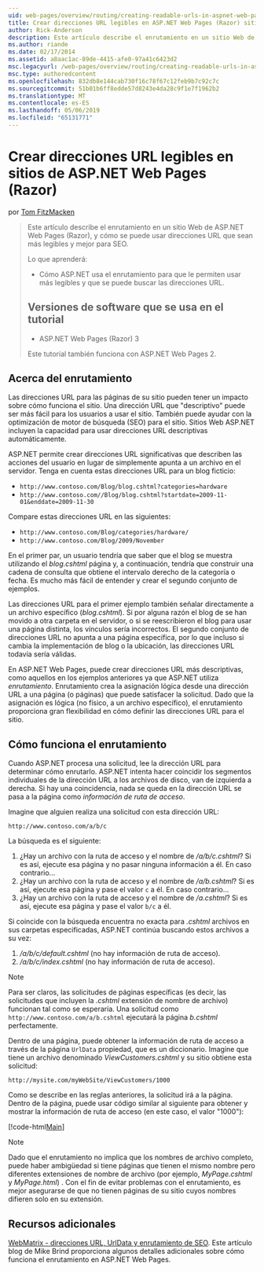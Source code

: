 ```yaml
---
uid: web-pages/overview/routing/creating-readable-urls-in-aspnet-web-pages-sites
title: Crear direcciones URL legibles en ASP.NET Web Pages (Razor) sitios | Microsoft Docs
author: Rick-Anderson
description: Este artículo describe el enrutamiento en un sitio Web de ASP.NET Web Pages (Razor), y cómo se puede usar direcciones URL que sean más legibles y mejor para SEO. Deberá...
ms.author: riande
ms.date: 02/17/2014
ms.assetid: a8aac1ac-89de-4415-afe0-97a41c6423d2
msc.legacyurl: /web-pages/overview/routing/creating-readable-urls-in-aspnet-web-pages-sites
msc.type: authoredcontent
ms.openlocfilehash: 832db8e144cab730f16c78f67c12feb9b7c92c7c
ms.sourcegitcommit: 51b01b6ff8edde57d8243e4da28c9f1e7f1962b2
ms.translationtype: MT
ms.contentlocale: es-ES
ms.lasthandoff: 05/06/2019
ms.locfileid: "65131771"
---
```

# <a name="creating-readable-urls-in-aspnet-web-pages-razor-sites"></a>Crear direcciones URL legibles en sitios de ASP.NET Web Pages (Razor)

por [Tom FitzMacken](https://github.com/tfitzmac)

> Este artículo describe el enrutamiento en un sitio Web de ASP.NET Web Pages (Razor), y cómo se puede usar direcciones URL que sean más legibles y mejor para SEO.
> 
> Lo que aprenderá:
> 
> - Cómo ASP.NET usa el enrutamiento para que le permiten usar más legibles y que se puede buscar las direcciones URL.
>   
> 
> ## <a name="software-versions-used-in-the-tutorial"></a>Versiones de software que se usa en el tutorial
> 
> 
> - ASP.NET Web Pages (Razor) 3
>   
> 
> Este tutorial también funciona con ASP.NET Web Pages 2.

## <a name="about-routing"></a>Acerca del enrutamiento

Las direcciones URL para las páginas de su sitio pueden tener un impacto sobre cómo funciona el sitio. Una dirección URL que &quot;descriptivo&quot; puede ser más fácil para los usuarios a usar el sitio. También puede ayudar con la optimización de motor de búsqueda (SEO) para el sitio. Sitios Web ASP.NET incluyen la capacidad para usar direcciones URL descriptivas automáticamente.

ASP.NET permite crear direcciones URL significativas que describen las acciones del usuario en lugar de simplemente apunta a un archivo en el servidor. Tenga en cuenta estas direcciones URL para un blog ficticio:

- `http://www.contoso.com/Blog/blog.cshtml?categories=hardware`
- `http://www.contoso.com//Blog/blog.cshtml?startdate=2009-11-01&enddate=2009-11-30`

Compare estas direcciones URL en las siguientes:

- `http://www.contoso.com/Blog/categories/hardware/`
- `http://www.contoso.com/Blog/2009/November`

En el primer par, un usuario tendría que saber que el blog se muestra utilizando el *blog.cshtml* página y, a continuación, tendría que construir una cadena de consulta que obtiene el intervalo derecho de la categoría o fecha. Es mucho más fácil de entender y crear el segundo conjunto de ejemplos.

Las direcciones URL para el primer ejemplo también señalar directamente a un archivo específico (*blog.cshtml*). Si por alguna razón el blog de se han movido a otra carpeta en el servidor, o si se reescribieron el blog para usar una página distinta, los vínculos sería incorrectos. El segundo conjunto de direcciones URL no apunta a una página específica, por lo que incluso si cambia la implementación de blog o la ubicación, las direcciones URL todavía sería válidas.

En ASP.NET Web Pages, puede crear direcciones URL más descriptivas, como aquellos en los ejemplos anteriores ya que ASP.NET utiliza *enrutamiento*. Enrutamiento crea la asignación lógica desde una dirección URL a una página (o páginas) que puede satisfacer la solicitud. Dado que la asignación es lógica (no físico, a un archivo específico), el enrutamiento proporciona gran flexibilidad en cómo definir las direcciones URL para el sitio.

## <a name="how-routing-works"></a>Cómo funciona el enrutamiento

Cuando ASP.NET procesa una solicitud, lee la dirección URL para determinar cómo enrutarlo. ASP.NET intenta hacer coincidir los segmentos individuales de la dirección URL a los archivos de disco, van de izquierda a derecha. Si hay una coincidencia, nada se queda en la dirección URL se pasa a la página como *información de ruta de acceso*.

Imagine que alguien realiza una solicitud con esta dirección URL:

`http://www.contoso.com/a/b/c`

La búsqueda es el siguiente:

1. ¿Hay un archivo con la ruta de acceso y el nombre de */a/b/c.cshtml*? Si es así, ejecute esa página y no pasar ninguna información a él. En caso contrario...
2. ¿Hay un archivo con la ruta de acceso y el nombre de */a/b.cshtml*? Si es así, ejecute esa página y pase el valor `c` a él. En caso contrario...
3. ¿Hay un archivo con la ruta de acceso y el nombre de */a.cshtml*? Si es así, ejecute esa página y pase el valor `b/c` a él.

Si coincide con la búsqueda encuentra no exacta para *.cshtml* archivos en sus carpetas especificadas, ASP.NET continúa buscando estos archivos a su vez:

1. */a/b/c/default.cshtml* (no hay información de ruta de acceso).
2. */a/b/c/index.cshtml* (no hay información de ruta de acceso).

> [!NOTE]
> Para ser claros, las solicitudes de páginas específicas (es decir, las solicitudes que incluyen la *.cshtml* extensión de nombre de archivo) funcionan tal como se esperaría. Una solicitud como `http://www.contoso.com/a/b.cshtml` ejecutará la página *b.cshtml* perfectamente.

Dentro de una página, puede obtener la información de ruta de acceso a través de la página `UrlData` propiedad, que es un diccionario. Imagine que tiene un archivo denominado *ViewCustomers.cshtml* y su sitio obtiene esta solicitud:

`http://mysite.com/myWebSite/ViewCustomers/1000`

Como se describe en las reglas anteriores, la solicitud irá a la página. Dentro de la página, puede usar código similar al siguiente para obtener y mostrar la información de ruta de acceso (en este caso, el valor &quot;1000&quot;):

[!code-html[Main](creating-readable-urls-in-aspnet-web-pages-sites/samples/sample1.html)]

> [!NOTE]
> Dado que el enrutamiento no implica que los nombres de archivo completo, puede haber ambigüedad si tiene páginas que tienen el mismo nombre pero diferentes extensiones de nombre de archivo (por ejemplo, *MyPage.cshtml* y *MyPage.html*) . Con el fin de evitar problemas con el enrutamiento, es mejor asegurarse de que no tienen páginas de su sitio cuyos nombres difieren solo en su extensión.

<a id="Additional_Resources"></a>
## <a name="additional-resources"></a>Recursos adicionales

[WebMatrix - direcciones URL, UrlData y enrutamiento de SEO](http://www.mikesdotnetting.com/Article/165/WebMatrix-URLs-UrlData-and-Routing-for-SEO). Este artículo blog de Mike Brind proporciona algunos detalles adicionales sobre cómo funciona el enrutamiento en ASP.NET Web Pages.
